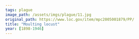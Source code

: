 ```yaml
---
tags: plague
image_path: /assets/imgs/plague/11.jpg
original_path: https://www.loc.gov/item/mpc2005001879/PP/
title: "Moulting locust"
year: [1898-1946]
---
```



